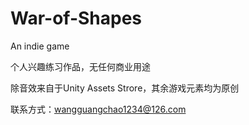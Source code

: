 # War-of-Shapes
An indie game

个人兴趣练习作品，无任何商业用途

除音效来自于Unity Assets Strore，其余游戏元素均为原创

联系方式：wangguangchao1234@126.com
